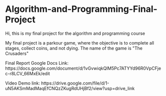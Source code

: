 # Algorithm-and-Programming-Final-Project
Hi, this is my final project for the algorithm and programming course

My final project is a parkour game, where the objective is to complete all stages, collect coins, and not dying.
The name of the game is "The Crusaders"

<p>Final Report Google Docs Link:
https://docs.google.com/document/d/1vGvwiqkQlM5Pc7ATYYd96R0VpCFjec-r8LCV_66MxEk/edit</p>
<p>Video Demo link: https://drive.google.com/file/d/1-uN5AKSmMadMaqEfCNQzZKugRdUHjBf2/view?usp=drive_link</p>
